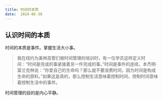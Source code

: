 ```yaml
---
title: 时间的本质
date:  2024-06-30
---
```


## 认识时间的本质
时间的本质是事件。掌握生活大小事。

>我在纽约为美林高管们做时间管理的培训时，有一位学员这样定义时间：“时间是完成的事紧接着另一件完成的事。”时间是事件的连续。本杰明·富兰克林说：“你爱自己的生命吗？那么就不要浪费时间，因为时间是构成生命的原料。”如果这是真的，那么控制生活意味着控制时间，控制时间意味着控制生活中的事件。

时间管理的目的是内心平静。

